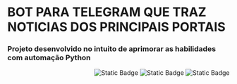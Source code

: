 <h1>BOT PARA TELEGRAM QUE TRAZ NOTICIAS DOS PRINCIPAIS PORTAIS</h1>
<h3>Projeto desenvolvido no intuito de aprimorar as habilidades com automação Python</h3>
<p align = "right" >
<img alt="Static Badge" src="https://img.shields.io/badge/linguagem-PYTHON-%233776AB?style=for-the-badge&logo=python&logoColor=%233776AB">
<img alt="Static Badge" src="https://img.shields.io/badge/status-EM%20DESENVOLVIMENTO-yellow?style=for-the-badge">
<img alt="Static Badge" src="https://img.shields.io/badge/Telegram-gray?style=for-the-badge&logo=telegram&logoColor=%2326A5E4">


</p>




